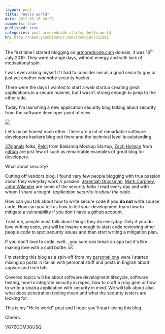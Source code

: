 ```yaml
---
layout: post
title: "Hello world"
date: 2012-03-16 09:58
comments: true
published: true
categories: post armoredcode startup hello-world
hn: http://news.ycombinator.com/item?id=3712202
---
```


The first time I started blogging on [armoredcode.com](http://armoredcode.com)
domain, it was 16<sup>th</sup> July 2010. They were strange days, without
energy and with lack of motivational spin. 

I was even asking myself if I had to consider me as a good security guy or just
yet another _wannabe_ security hacker.

There were the days I wanted to start a web startup creating great applications
in a secure manner, but I wasn't strong enough to jump to the other side.

Today I'm launching a new application security blog talking about security from
the software developer point of view. 

<!-- more -->

![]({{site.url}}/images/hello-world.jpg)

Let's us be honest each other. There are a lot of remarkable software
developers hackers blog out there and the technical level is outstanding.

[37signals](http://37signals.com/svn) folks,
[Peldi](http://blogs.balsamiq.com/peldi/) from Balsamiq Mockup Startup, 
[Zach Holman](http://zachholman.com/) from [github](http://github.com) are just
few of such as remarkable examples of great blog for developers.

What about security? 

Cutting off vendors blog, I found very few people blogging with true passion about they everyday work // passion.
[Jeremiah Grossman](http://jeremiahgrossman.blogspot.com/), 
[Mark Curphey](http://www.curphey.com/), 
[John Wilander](http://appsandsecurity.blogspot.com/) are some of the security folks
I read every day and with whom I share a tought: _application security is about
the code_. 

How can you talk about how to write secure code if you **do not** write source
code. How can you tell us how to tell your development team how to mitigate a
vulnerability if you don't have a [github](http://github.cokm) account.

Trust me, people must talk about things they do everyday. Only if you do love
writing code, you will be insane enough to start code reviewing other people
code to spot security issues and than start writing a mitigation plan.

If you don't love to code, well... you sure can break an app but it's like
making love with a cold bottle. 
![]({{site.url}}/images/cold-bottle.jpg)

I'm starting this blog as a spin-off from my 
[personal one](http://thesp0nge.com) were I started mixing up posts in Italian
with personal stuff and posts in English about appsec and tech bits.

Covered topics will be about software development lifecycle, software testing,
how to integrate security in rspec, how to craft a ruby gem or how to write a
sinatra application with security in mind. We will talk about also what does
penetration testing mean and what the security testers are looking for.

This is my "Hello world" post and I hope you'll start loving this blog.

Cheers.

VG7ZCDM3GUSQ
